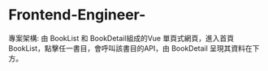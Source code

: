 # Frontend-Engineer-
專案架構: 由 BookList 和 BookDetail組成的Vue 單頁式網頁，進入首頁BookList，點擊任一書目，會呼叫該書目的API，由 BookDetail 呈現其資料在下方。
